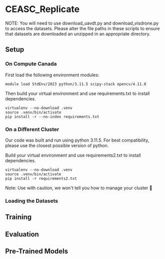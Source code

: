 # CEASC_Replicate
NOTE: You will need to use download_uavdt.py and download_visdrone.py to access the datasets. Please alter the file paths in these scripts to ensure that datasets are downloaded an unzipped in an appropriate directory.

## Setup
### On Compute Canada
First load the following environment modules: 
```
module load StdEnv/2023 python/3.11.5 scipy-stack opencv/4.11.0
```

Then build your virtual environment and use requirements.txt to install dependencies.
```
virtualenv --no-download .venv
source .venv/bin/activate
pip install -r --no-index requirements.txt
```


### On a Different Cluster
Our code was built and run using python 3.11.5. For best compatibility, please use the closest possible version of python.

Build your virtual environment and use requirements2.txt to install dependencies.
```
virtualenv --no-download .venv
source .venv/bin/activate
pip install -r requirements2.txt
```
Note: Use with caution, we won't tell you how to manage your cluster 🙂

### Loading the Datasets 

## Training

## Evaluation

## Pre-Trained Models

